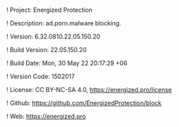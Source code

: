 ! Project: Energized Protection

! Description: ad.porn.malware blocking.

! Version: 6.32.0810.22.05.150.20

! Build Version: 22.05.150.20

! Build Date: Mon, 30 May 22 20:17:29 +06

! Version Code: 1502017

! License: CC BY-NC-SA 4.0, https://energized.pro/license

! Github: https://github.com/EnergizedProtection/block

! Web: https://energized.pro
